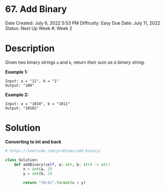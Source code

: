 # 67. Add Binary

Date Created: July 6, 2022 5:53 PM
Difficulty: Easy
Due Date: July 11, 2022
Status: Next Up
Week #: Week 2

# Description

Given two binary strings `a` and `b`, return *their sum as a binary string*.

**Example 1:**

```
Input: a = "11", b = "1"
Output: "100"

```

**Example 2:**

```
Input: a = "1010", b = "1011"
Output: "10101"

```

# Solution

**Converting to int and back**

```python
# https://leetcode.com/problems/add-binary/

class Solution:
    def addBinary(self, a: str, b: str) -> str:
        x = int(a, 2)
        y = int(b, 2)

        return "{0:b}".format(x + y)
```

